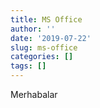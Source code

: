 ```yaml
---
title: MS Office
author: ''
date: '2019-07-22'
slug: ms-office
categories: []
tags: []
---
```


Merhabalar